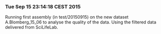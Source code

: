 ### Tue Sep 15 23:14:18 CEST 2015
Running first assembly (in test/20150915) on the new dataset A.Blomberg\_15\_06 to analyse the quality of the data. Using the filtered data delivered from SciLifeLab.
